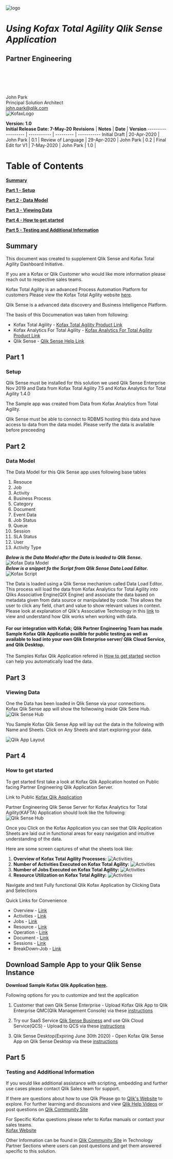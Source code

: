 ![logo](./media/image1.png)

# **_Using Kofax Total Agility  Qlik Sense Application_**

## **Partner Engineering**

<br>  
<br>
<br>
<br>

John Park  
Principal Solution Architect  
john.park@qlik.com  
![KofaxLogo](./media/kofax_logo.png)  

**Version: 1.0**  
**Initial Release Date: 7-May-20**
**Revisions**      | **Notes**   | **Date**  | **Version**
------------------ | ----------- | --------- | -----------
Initial Draft      | 20-Apr-2020 | John Park | 0.1         |
Review of Language | 29-Apr-2020 | John Park | 0.2         |
Final Edit for V1  | 7-May-2020 | John Park | 1.0         |

# Table of Contents

[**Summary**](#summary)  

[**Part 1 - Setup**](#part-1)

[**Part 2 - Data Model**](#part-2)

[**Part 3 - Viewing Data**](#part-3)

[**Part 4 - How to get started**](#part-4)

[**Part 5 - Testing and Additional Information**](#part-5)

## **Summary**

This document was created to supplement Qlik Sense and Kofax Total Agility Dashboard Initiative.

If you are a Kofax or Qlik Customer who would like more information please reach out to respective sales teams.

Kofax Total Agility is an advanced Process Automation Platform for customers
Please view the Kofax Total Agility website [here](https://www.kofax.com/Products/totalagility/overview).

Qlik Sense is a advanced data discovery and Business Intelligence Platform.  
  
The basis of this Documenation was taken from following:  

- Kofax Total Agility - [Kofax Total Agility Product Link](hhttps://www.kofax.com/Products/totalagility/overview)  
- Kofax Analytics For Total Agility - [Kofax Analytics For Total Agility Product Link](https://www.kofax.com/Products/process-intelligence/analytics-for-totalagility)  
- Qlik Sense - [Qlik Sense Help Link](https://help.qlik.com/en-US/sense)

## **Part 1**

### Setup

Qlik Sense must be installed for this solution we used Qlik Sense Enterprise Nov 2019 and Data from Kofax Total Agility 7.5 and Kofax Analytics for Total Agility 1.4.0

The Sample app was created from Data from Kofax Analytics from Total Agility.

Qlik Sense must be able to connect to RDBMS hosting this data and have access to data from the data model. Please verify the data is available before preceeding

## **Part 2**

### Data Model  

The Data  Model for this Qlik Sense app uses following base tables 

1. Resouce  
2. Job  
3. Activity  
4. Business Process
5. Category  
6. Document  
7. Event Data
8. Job Status  
9. Queue
10. Session
11. SLA Status  
12. User  
13. Activity Type

**_Below is the Data Model after the Data is loaded to Qlik Sense._**  
![Kofax Data Model](./media/image-datamodel.png)   
**_Below is a snippet fo the Script from Qlik Sense Data Load Editor._**
![Kofax Script](./media/image-script.png)

The Data is loaded using a Qlik Sense mechanism called Data Load Editor.  This process will load the data from Kofax Analytics for Total Agility into Qliks Associative Engine(QIX Engine) and associate the data based on metadata given from data source or manipulated by code.
Thie allows the user to click any field, chart and value to show relevant values in context.
Please look at explanation of Qlik's Associative Technology in this [link](https://www.qlik.com/us/products/associative-difference) to view and understand how Qlik works when working with data.

#### For our integration with Kofak; Qlik Partner Engineering Team has made Sample Kofax Qlik Applicatio availble for public testing as well as available to load into your own Qlik Enterprise server/ Qlik Cloud Service, and Qlik Desktop.

The Samples Kofax Qlik Application refered in [How to get started](#part-4) section can help you automatically load the data.

## **Part 3**

### Viewing Data

One the Data has been loaded in Qlik Sense via your connections.  
Kofax Qlik Sense app will show the follwowing inside Qlik Sene Hub.  
![Qlik Sense Hub](./media/image-splash.jpeg)

You Sample Kofax Qlik Sense App will lay out the data in the following with Name and Sheets.  Click on Any Sheets and start exploring your data.

![Qlik App Layout](./media/image-layout.jpeg)

## **Part 4**

### How to get started

To get started first take a look at Kofax Qlik Application hosted on Public facing Partner Engineering Qlik Application Server.

Link to Public [Kofax Qlik Application](https://pe.qlik.com/hub/stream/9e2c6341-8f09-4cb1-a957-b4b9d87a3934)

Partner Engineering Qlik Sense Server for Kofax Analytics for Total Agility(KAFTA) Application should look like the following:  
![Qlik Sense Hub](./media/image-server.jpeg)

Once you Click on the Kofax Application you can see that Qlik Application Sheets are laid out in functional areas for easy navigation and intuitive understanding of the data.

Here are some screen captures of what the sheets look like:  

1. **Overview of Kofax Total Agility Processes:**
![Activities](./media/image-s4.png)
1. **Number of Activities Executed on Kofax Total Agility:**
![Activities](./media/image-s1.png)
1. **Number of Jobs Executed on Kofax Total Agility:**
![Activities](./media/image-s2.png)
1. **Resource Utilization on Kofax Total Agility:**
![Activities](./media/image-s3.png)  

Navigate and test Fully functional Qlik Kofax Application by Clicking Data and Selections

Quick Links for Convenience
- Overview  - [Link](https://pe.qlik.com/sense/app/f529a75d-3897-4b47-a6e8-da5e659d164d/sheet/08fb2ef3-30a5-4882-87fa-a3ecc1ad231b/state/analysis)  
- Activities - [Link](https://pe.qlik.com/sense/app/f529a75d-3897-4b47-a6e8-da5e659d164d/sheet/a74ebfb3-c957-49f3-a811-02abdaa4c1f3/state/analysis)  
- Jobs - [Link](https://pe.qlik.com/sense/app/f529a75d-3897-4b47-a6e8-da5e659d164d/sheet/67255a83-33cf-4cdf-b7be-35d883e59bb6/state/analysis)  
- Resource - [Link](https://pe.qlik.com/sense/app/f529a75d-3897-4b47-a6e8-da5e659d164d/sheet/0103380b-991d-4117-9046-8384702d3d3e/state/analysis)  
- Operation  - [Link](https://pe.qlik.com/sense/app/f529a75d-3897-4b47-a6e8-da5e659d164d/sheet/bbd99c9d-6a0a-4d25-977d-7c399e0a2abe/state/analysis)
- Document  - [Link](https://pe.qlik.com/sense/app/f529a75d-3897-4b47-a6e8-da5e659d164d/sheet/1d5b3e1c-0090-4f62-a185-d4c4647781d7/state/analysis)
- Sessions - [Link](https://pe.qlik.com/sense/app/f529a75d-3897-4b47-a6e8-da5e659d164d/sheet/d5f5e900-4440-4dac-ab1c-0f67f00d3cec/state/analysis)
- BreakDown-Job  - [Link](https://pe.qlik.com/sense/app/f529a75d-3897-4b47-a6e8-da5e659d164d/sheet/39998bf9-3be3-4f46-a796-4ece5892ed4f/state/analysis)

## Download Sample App to your Qlik Sense Instance  

**Download Sample Kofax Qlik Application [here](https://github.com/Parkman328/Kofax/raw/master/applications/KAFTA.qvf).**

Following options for you to customize and test the application  

1. Customer that own Qlik Sense Enterprise - Upload Kofax Qlik App to Qlik Enterprise QMC(Qlik Management Console) via these [instructions](https://help.qlik.com/en-US/sense/June2019/Subsystems/ManagementConsole/Content/Sense_QMC/import-apps.htm)

1. Try our SaaS Service [Qlik Sense Business](https://www.qlik.com/us/trial/qlik-sense-business) and use Qlik Cloud Service(QCS) - Upload to QCS via these [instructions](https://help.qlik.com/en-US/cloud-services/Subsystems/Hub/Content/Sense_Hub/Apps/create-app-cloud-hub.htm)

1. Qlik Sense Desktop(Expiring June 30th 2020) - Open Kofax Qlik Sense App on Qlik Sense Desktop via these [instructions](https://help.qlik.com/en-US/sense/April2020/Subsystems/Hub/Content/Sense_Hub/Apps/open-app-dt.htm)

## **Part 5**

### Testing and Additional Information

If you would like additional assistance with scripting, embedding and further use cases please contact Qlik Sales team for support. 

If there are questions about how to use Qlik Please go to [Qlik's Website](www.qlik.com) to explore.  For further learning and discussions and view [Qlik Help Videos](https://help.qlik.com/en-US/videos) or post questions on [Qlik Community Site
](https://community.qlik.com/)

For Specific Kofax questions please refer to Kofax manuals or contact your sales teams.  
[Kofax Website](www.kofax.com)

Other Information can be found in [Qlik Community Site](https://community.qlik.com/t5/Technology-Partners-Ecosystem/ct-p/qlik-ecosystem "Qlik Technology Partner Eco System") in Technology Partner Sections where users can post questions and get them answered specific to this solution.
